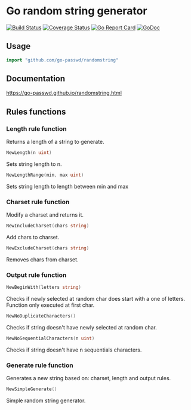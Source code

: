 # Go random string generator

[![Build Status](https://travis-ci.org/go-passwd/randomstring.svg?branch=master)](https://travis-ci.org/go-passwd/randomstring)
[![Coverage Status](https://coveralls.io/repos/github/go-passwd/randomstring/badge.svg?branch=master)](https://coveralls.io/github/go-passwd/randomstring?branch=master)
[![Go Report Card](https://goreportcard.com/badge/github.com/go-passwd/randomstring)](https://goreportcard.com/report/github.com/go-passwd/randomstring)
[![GoDoc](https://godoc.org/github.com/go-passwd/randomstring?status.svg)](https://godoc.org/github.com/go-passwd/randomstring)

## Usage

~~~go
import "github.com/go-passwd/randomstring"
~~~

## Documentation

https://go-passwd.github.io/randomstring.html

## Rules functions

### Length rule function

Returns a length of a string to generate.

~~~go
NewLength(n uint)
~~~

Sets string length to n.

~~~go
NewLengthRange(min, max uint)
~~~

Sets string length to length between min and max

### Charset rule function

Modify a charset and returns it.

~~~go
NewIncludeCharset(chars string)
~~~

Add chars to charset.

~~~go
NewExcludeCharset(chars string)
~~~

Removes chars from charset.

### Output rule function

~~~go
NewBeginWith(letters string)
~~~

Checks if newly selected at random char does start with a one of letters.
Function only executed at first char.

~~~go
NewNoDuplicateCharacters()
~~~

Checks if string doesn't have newly selected at random char.

~~~go
NewNoSequentialCharacters(n uint)
~~~

Checks if string doesn't have n sequentials characters.

### Generate rule function

Generates a new string based on: charset, length and output rules.

~~~go
NewSimpleGenerate()
~~~

Simple random string generator.
